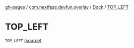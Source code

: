 [gh-pages](../../index.md) / [com.nextfaze.devfun.overlay](../index.md) / [Dock](index.md) / [TOP_LEFT](./-t-o-p_-l-e-f-t.md)

# TOP_LEFT

`TOP_LEFT` [(source)](https://github.com/NextFaze/dev-fun/tree/master/devfun-annotations/src/main/java/com/nextfaze/devfun/overlay/Dock.kt#L3)